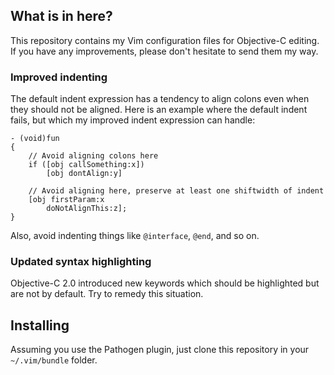 ## What is in here?

This repository contains my Vim configuration files for Objective-C editing.
If you have any improvements, please don't hesitate to send them my way.


### Improved indenting

The default indent expression has a tendency to align colons even when they
should not be aligned.  Here is an example where the default indent fails, but
which my improved indent expression can handle:

```objc
- (void)fun
{
    // Avoid aligning colons here
    if ([obj callSomething:x])
        [obj dontAlign:y]

    // Avoid aligning here, preserve at least one shiftwidth of indent
    [obj firstParam:x
        doNotAlignThis:z];
}
```

Also, avoid indenting things like `@interface`, `@end`, and so on.


### Updated syntax highlighting

Objective-C 2.0 introduced new keywords which should be highlighted but are not
by default.  Try to remedy this situation.


## Installing

Assuming you use the Pathogen plugin, just clone this repository in your
`~/.vim/bundle` folder.
